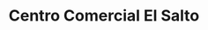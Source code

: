 ---
title: "Centro Comercial El Salto"
url: /latacunga/centro-comercial-el-salto/
shop: Supermarkt
---